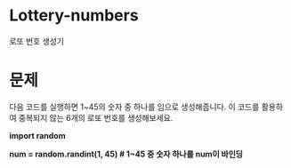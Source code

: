 # Lottery-numbers
로또 번호 생성기

# 문제
다음 코드를 실행하면 1~45의 숫자 중 하나를 임으로 생성해줍니다. 이 코드를 활용하여 중복되지 않는 6개의 로또 번호를 생성해보세요.

**import random**

**num = random.randint(1, 45)   # 1~45 중 숫자 하나를 num이 바인딩**
